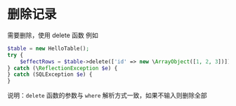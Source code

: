# 删除记录

需要删除，使用 delete 函数
例如

```php
$table = new HelloTable();
try {
    $effectRows = $table->delete(['id' => new \ArrayObject([1, 2, 3])])->rows();
} catch (\ReflectionException $e) {
} catch (SQLException $e) {
}
```

说明：`delete` 函数的参数与 `where` 解析方式一致，如果不输入则删除全部